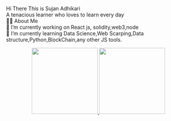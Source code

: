 
Hi There  This is Sujan Adhikari<br>
A tenacious learner who loves to learn every day <br>
🙋‍♂️ About Me<br>
🔭 I’m currently working on React js, solidity,web3,node<br>
🌱 I’m currently learning Data Science,Web Scarping,Data structure,Python,BlockChain,any other JS tools.<br>
<p align="center">
<a href="https://github.com/asujan205">
  <img height="180em" src="https://github-readme-stats-eight-theta.vercel.app/api?username=asujan205a&show_icons=true&theme=algolia&include_all_commits=true&count_private=true"/>
  <img height="180em" src="https://github-readme-stats-eight-theta.vercel.app/api/top-langs/?username=asujan205&layout=compact&langs_count=8&theme=algolia"/>
</a>
</p>
